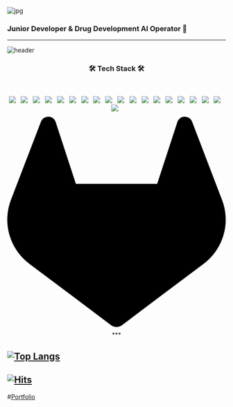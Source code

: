 ![jpg](http://www.syntekabio.com/asset/images/all/main_logo_white.png)
### Junior Developer & Drug Development AI Operator 💬

***
<!-- 배경 -->
![header](https://capsule-render.vercel.app/api?type=wave&color=auto&height=200&section=header&text=Na%20JeongSoo&fontSize=90)

<h3 align="center"><b>🛠 Tech Stack 🛠</b></h3>
</br>
<p align="center">
<img src="https://img.shields.io/badge/java-black.svg?style=for-the-badge&logo=java&logoColor=white"/></a> &nbsp
<img src="https://img.shields.io/badge/html5-black.svg?style=for-the-badge&logo=html5&logoColor=23E34F26"/></a> &nbsp
<img src="https://img.shields.io/badge/css3-black.svg?style=for-the-badge&logo=css3&logoColor=%231572B6"/></a> &nbsp
<img src="https://img.shields.io/badge/mysql-black.svg?style=for-the-badge&logo=mysql&logoColor=white"/></a> &nbsp
<img src="https://img.shields.io/badge/r-black.svg?style=for-the-badge&logo=r&logoColor=%235391FE"/></a> &nbsp
<img src="https://img.shields.io/badge/javascript-black.svg?style=for-the-badge&logo=javascript&logoColor=23F7DF1E"/></a> &nbsp
<img src="https://img.shields.io/badge/node.js-black?style=for-the-badge&logo=node.js&logoColor=%6DA55F"/></a> &nbsp
<img src="https://img.shields.io/badge/SAS-black.svg?style=for-the-badge"/></a> &nbsp
<img src="https://img.shields.io/badge/Visual%20Studio%20Code-black.svg?style=for-the-badge&logo=visual-studio-code&logoColor=0078d7"/></a> &nbsp
<img src="https://img.shields.io/badge/Eclipse-black.svg?style=for-the-badge&logo=Eclipse&logoColor=FE7A16"/></a> &nbsp
<img src="https://img.shields.io/badge/spring-black.svg?style=for-the-badge&logo=spring&logoColor=236DB33F"/></a> &nbsp
<img src="https://img.shields.io/badge/python-black.svg?style=for-the-badge&logo=python&logoColor=ffdd54"/></a> &nbsp
<img src="https://img.shields.io/badge/Gradle-black.svg?style=for-the-badge&logo=Gradle&logoColor=02303A"/></a> &nbsp
<img src="https://img.shields.io/badge/AWS-black?style=for-the-badge&logo=amazon-aws&logoColor=%23FF9900"/></a> &nbsp
<img src="https://img.shields.io/badge/Linux-black?style=for-the-badge&logo=linux&logoColor=FCC624"/></a> &nbsp
<img src="https://img.shields.io/badge/cent%20os-black?style=for-the-badge&logo=centos&logoColor=002260"/></a> &nbsp
<img src="https://img.shields.io/badge/Ubuntu-black?style=for-the-badge&logo=ubuntu&logoColor=E95420"/></a> &nbsp
<img src="https://img.shields.io/badge/shell_script-black?style=for-the-badge&logo=gnu-bash&logoColor=white"/></a> &nbsp
<img src="https://img.shields.io/badge/gitlab-black?style=for-the-badge&logo=gitlab&logoColor=white"/></a> &nbsp
<svg role="img" viewBox="0 0 24 24" xmlns="http://www.w3.org/2000/svg"><title>GitLab</title><path d="m23.6004 9.5927-.0337-.0862L20.3.9814a.851.851 0 0 0-.3362-.405.8748.8748 0 0 0-.9997.0539.8748.8748 0 0 0-.29.4399l-2.2055 6.748H7.5375l-2.2057-6.748a.8573.8573 0 0 0-.29-.4412.8748.8748 0 0 0-.9997-.0537.8585.8585 0 0 0-.3362.4049L.4332 9.5015l-.0325.0862a6.0657 6.0657 0 0 0 2.0119 7.0105l.0113.0087.03.0213 4.976 3.7264 2.462 1.8633 1.4995 1.1321a1.0085 1.0085 0 0 0 1.2197 0l1.4995-1.1321 2.4619-1.8633 5.006-3.7489.0125-.01a6.0682 6.0682 0 0 0 2.0094-7.003z"/></svg>
***



</p>

[![Top Langs](https://github-readme-stats.vercel.app/api/top-langs/?username=JeongSooNa&langs_count=10&layout=compact&hide=html,css)](https://github.com/anuraghazra/github-readme-stats)
---
[![Hits](https://hits.seeyoufarm.com/api/count/incr/badge.svg?url=https://github.com/JeongSooNa-counter)](https://hits.seeyoufarm.com)
---
#[Portfolio](http://js.main.io.s3-website.ap-northeast-2.amazonaws.com/)
<!--
**JeongSooNa/JeongSooNa** is a ✨ _special_ ✨ repository because its `README.md` (this file) appears on your GitHub profile.

Here are some ideas to get you started:

- 🔭 I’m currently working on ...
- 🌱 I’m currently learning ...
- 👯 I’m looking to collaborate on ...
- 🤔 I’m looking for help with ...
- 💬 Ask me about ...
- 📫 How to reach me: ...
- 😄 Pronouns: ...
- ⚡ Fun fact: ...
-->
